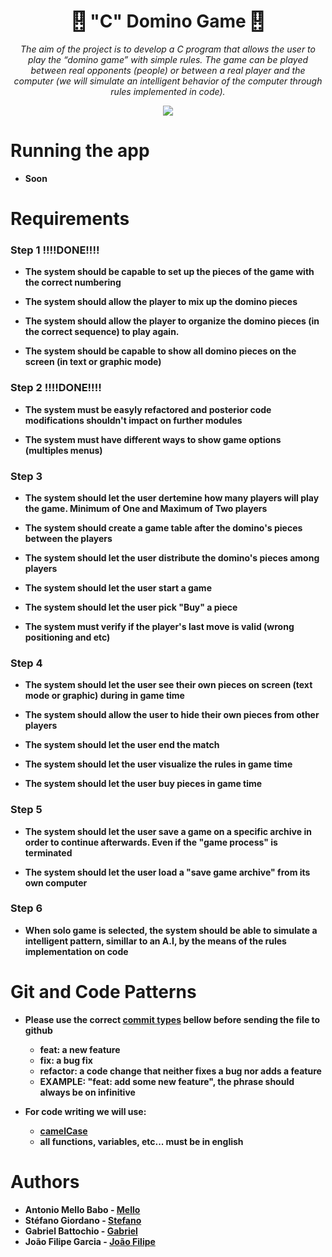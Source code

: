 
<h1 align="center">
 🂑 "C" Domino Game 🂑
</h1>

<p align="center">
  <i>The aim of the project is to develop a C program that allows the user to play the “domino game” with simple rules. The game can be played between real opponents (people) or between a real player and the computer (we will simulate an intelligent behavior of the computer through rules implemented in code).</i>
</p>

<p align="center">
  <img src="https://upload.wikimedia.org/wikipedia/commons/1/18/ISO_C%2B%2B_Logo.svg">
</p>

# Running the app

* <Strong>Soon</strong>

# Requirements

### Step 1      <Strong>!!!!DONE!!!!<Strong>
* <p>The system should be capable to set up the pieces of the game with the correct numbering</p>
* <p>The system should allow the player to mix up the domino pieces</p>
* <p>The system should allow the player to organize the domino pieces (in the correct sequence) to play again.</p>
* <p>The system should be capable to show all domino pieces on the screen (in text or graphic mode)</p>

### Step 2      <Strong>!!!!DONE!!!!<Strong>
* <p>The system must be easyly refactored and posterior code modifications shouldn't impact on further modules</p>
* <p>The system must have different ways to show game options (multiples menus)</p>
### Step 3
* <p>The system should let the user dertemine how many players will play the game. Minimum of One and Maximum of Two players</p>
* <p>The system should create a game table after the domino's pieces between the players</p>
* <p>The system should let the user distribute the domino's pieces among players</p>
* <p>The system should let the user start a game</p>
* <p>The system should let the user pick "Buy" a piece</p>
* <p>The system must verify if the player's last move is valid (wrong positioning and etc)</p>
### Step 4
* <p>The system should let the user  see their own pieces on screen (text mode or graphic) during in game time</p>
* <p>The system should allow the user to hide their own pieces from other players</p>
* <p>The system should let the user  end the match</p>
* <p>The system should let the user visualize the rules in game time</p>
* <p>The system should let the user buy pieces in game time</p>
### Step 5
* <p>The system should let the user save a game on a specific archive in order to continue afterwards. Even if the "game process" is terminated</p>
* <p>The system should let the user load a "save game archive" from its own computer </p>
### Step 6
* <p>When solo game is selected, the system should be able to simulate a intelligent pattern, simillar to an A.I, by the means of the rules implementation on code</p>

# Git and Code Patterns

- Please use the correct [commit types](https://raw.githubusercontent.com/legend80s/commit-msg-linter/master/assets/demo-4-compressed.png) bellow before sending the file to github
  - feat: a new feature
  - fix: a bug fix
  - refactor: a code change that neither fixes a bug nor adds a feature
  - <strong>EXAMPLE</strong>: "feat: add some new feature", the phrase should always be on infinitive 

- For code writing we will use:
  - [camelCase](https://codeflavor.wordpress.com/2010/03/23/camelcase-o-que-e-porque-usar/)
  - all functions, variables, etc... must be in <strong>english</strong>

# Authors

* **Antonio Mello Babo**  - [Mello](https://github.com/MelloTonio)
* **Stéfano Giordano**  - [Stefano](https://github.com/Giordano26)
* **Gabriel Battochio**  - [Gabriel](https://github.com/00hpx19)
* **João Filipe Garcia** - [João Filipe](https://github.com/JoaoFilipeGarcia)
